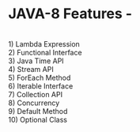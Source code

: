 <h1>JAVA-8 Features - </h1> <br>
 1) Lambda Expression <br>
 2) Functional Interface <br>
 3) Java Time API <br>
 4) Stream API <br>
 5) ForEach Method <br>
 6) Iterable Interface <br>
 7) Collection API <br>
 8) Concurrency <br>
 9) Default Method <br>
 10) Optional Class
